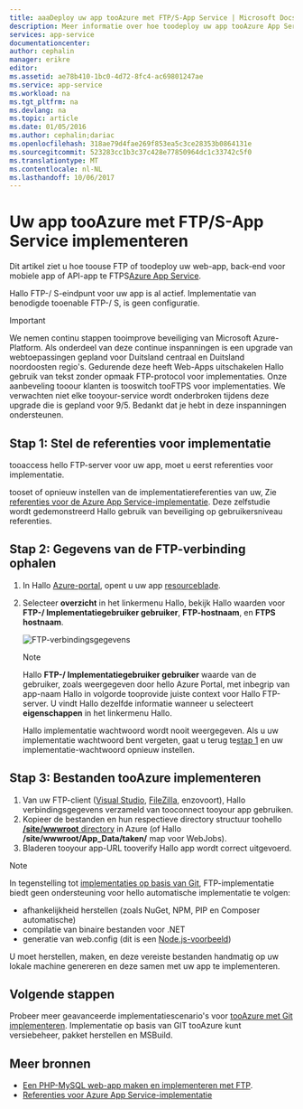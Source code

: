 ```yaml
---
title: aaaDeploy uw app tooAzure met FTP/S-App Service | Microsoft Docs
description: Meer informatie over hoe toodeploy uw app tooAzure App Service met behulp van de FTP- of FTPS.
services: app-service
documentationcenter: 
author: cephalin
manager: erikre
editor: 
ms.assetid: ae78b410-1bc0-4d72-8fc4-ac69801247ae
ms.service: app-service
ms.workload: na
ms.tgt_pltfrm: na
ms.devlang: na
ms.topic: article
ms.date: 01/05/2016
ms.author: cephalin;dariac
ms.openlocfilehash: 318ae79d4fae269f853ea5c3ce28353b0864131e
ms.sourcegitcommit: 523283cc1b3c37c428e77850964dc1c33742c5f0
ms.translationtype: MT
ms.contentlocale: nl-NL
ms.lasthandoff: 10/06/2017
---
```

# <a name="deploy-your-app-tooazure-app-service-using-ftps"></a>Uw app tooAzure met FTP/S-App Service implementeren

Dit artikel ziet u hoe toouse FTP of toodeploy uw web-app, back-end voor mobiele app of API-app te FTPS[Azure App Service](http://go.microsoft.com/fwlink/?LinkId=529714).

Hallo FTP-/ S-eindpunt voor uw app is al actief. Implementatie van benodigde tooenable FTP-/ S, is geen configuratie.

> [!IMPORTANT]
> We nemen continu stappen tooimprove beveiliging van Microsoft Azure-Platform. Als onderdeel van deze continue inspanningen is een upgrade van webtoepassingen gepland voor Duitsland centraal en Duitsland noordoosten regio's. Gedurende deze heeft Web-Apps uitschakelen Hallo gebruik van tekst zonder opmaak FTP-protocol voor implementaties. Onze aanbeveling tooour klanten is tooswitch tooFTPS voor implementaties. We verwachten niet elke tooyour-service wordt onderbroken tijdens deze upgrade die is gepland voor 9/5. Bedankt dat je hebt in deze inspanningen ondersteunen.

<a name="step1"></a>
## <a name="step-1-set-deployment-credentials"></a>Stap 1: Stel de referenties voor implementatie

tooaccess hello FTP-server voor uw app, moet u eerst referenties voor implementatie. 

tooset of opnieuw instellen van de implementatiereferenties van uw, Zie [referenties voor de Azure App Service-implementatie](app-service-deployment-credentials.md). Deze zelfstudie wordt gedemonstreerd Hallo gebruik van beveiliging op gebruikersniveau referenties.

## <a name="step-2-get-ftp-connection-information"></a>Stap 2: Gegevens van de FTP-verbinding ophalen

1. In Hallo [Azure-portal](https://portal.azure.com), opent u uw app [resourceblade](../azure-resource-manager/resource-group-portal.md#manage-resources).
2. Selecteer **overzicht** in het linkermenu Hallo, bekijk Hallo waarden voor **FTP-/ Implementatiegebruiker gebruiker**, **FTP-hostnaam**, en **FTPS hostnaam**. 

    ![FTP-verbindingsgegevens](./media/web-sites-deploy/FTP-Connection-Info.PNG)

    > [!NOTE]
    > Hallo **FTP-/ Implementatiegebruiker gebruiker** waarde van de gebruiker, zoals weergegeven door hello Azure Portal, met inbegrip van app-naam Hallo in volgorde tooprovide juiste context voor Hallo FTP-server.
    > U vindt Hallo dezelfde informatie wanneer u selecteert **eigenschappen** in het linkermenu Hallo. 
    >
    > Hallo implementatie wachtwoord wordt nooit weergegeven. Als u uw implementatie wachtwoord bent vergeten, gaat u terug te[stap 1](#step1) en uw implementatie-wachtwoord opnieuw instellen.
    >
    >

## <a name="step-3-deploy-files-tooazure"></a>Stap 3: Bestanden tooAzure implementeren

1. Van uw FTP-client ([Visual Studio](https://www.visualstudio.com/vs/community/), [FileZilla](https://filezilla-project.org/download.php?type=client), enzovoort), Hallo verbindingsgegevens verzameld van tooconnect tooyour app gebruiken.
3. Kopieer de bestanden en hun respectieve directory structuur toohello [ **/site/wwwroot** directory](https://github.com/projectkudu/kudu/wiki/File-structure-on-azure) in Azure (of Hallo **/site/wwwroot/App_Data/taken/** map voor WebJobs).
4. Bladeren tooyour app-URL tooverify Hallo app wordt correct uitgevoerd. 

> [!NOTE] 
> In tegenstelling tot [implementaties op basis van Git](app-service-deploy-local-git.md), FTP-implementatie biedt geen ondersteuning voor hello automatische implementatie te volgen: 
>
> - afhankelijkheid herstellen (zoals NuGet, NPM, PIP en Composer automatische)
> - compilatie van binaire bestanden voor .NET
> - generatie van web.config (dit is een [Node.js-voorbeeld](https://github.com/projectkudu/kudu/wiki/Using-a-custom-web.config-for-Node-apps))
> 
> U moet herstellen, maken, en deze vereiste bestanden handmatig op uw lokale machine genereren en deze samen met uw app te implementeren.
>
>

## <a name="next-steps"></a>Volgende stappen

Probeer meer geavanceerde implementatiescenario's voor [tooAzure met Git implementeren](app-service-deploy-local-git.md). Implementatie op basis van GIT tooAzure kunt versiebeheer, pakket herstellen en MSBuild.

## <a name="more-resources"></a>Meer bronnen

* [Een PHP-MySQL web-app maken en implementeren met FTP](web-sites-php-mysql-deploy-use-ftp.md).
* [Referenties voor Azure App Service-implementatie](app-service-deploy-ftp.md)
